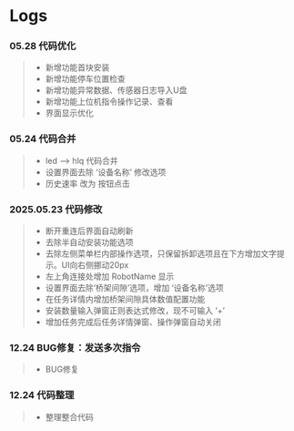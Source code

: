 # Logs

### 05.28 代码优化
> - 新增功能首块安装
> - 新增功能停车位置检查
> - 新增功能异常数据、传感器日志导入U盘
> - 新增功能上位机指令操作记录、查看
> - 界面显示优化

### 05.24 代码合并
> - led --> hlq 代码合并
> - 设置界面去除 ‘设备名称’ 修改选项
> - 历史速率 改为 按钮点击

### 2025.05.23 代码修改
> - 断开重连后界面自动刷新
> - 去除半自动安装功能选项
> - 去除左侧菜单栏内部操作选项，只保留拆卸选项且在下方增加文字提示。UI向右侧挪动20px
> - 左上角连接处增加 RobotName 显示
> - 设置界面去除‘桥架间隙’选项，增加 ‘设备名称’选项
> - 在任务详情内增加桥架间隙具体数值配置功能
> - 安装数量输入弹窗正则表达式修改，现不可输入 ‘+’
> - 增加任务完成后任务详情弹窗、操作弹窗自动关闭

### 12.24 BUG修复：发送多次指令
> - BUG修复

### 12.24 代码整理
> - 整理整合代码


